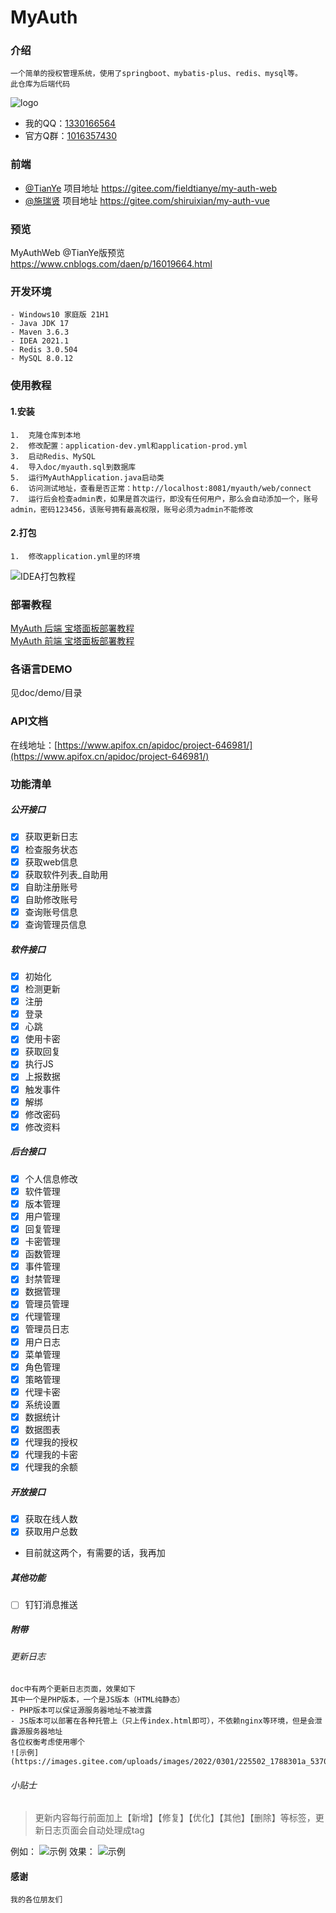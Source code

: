 # MyAuth

### 介绍
    一个简单的授权管理系统，使用了springboot、mybatis-plus、redis、mysql等。
    此仓库为后端代码

![logo](https://images.gitee.com/uploads/images/2022/0218/215303_dbbda392_5370510.png)

* 我的QQ：[1330166564](https://wpa.qq.com/msgrd?v=3&uin=1330166564&site=qq&menu=yes)
* 官方Q群：[1016357430](https://jq.qq.com/?_wv=1027&k=eaectWIr)

### 前端
- [@TianYe](https://gitee.com/fieldtianye)
项目地址 https://gitee.com/fieldtianye/my-auth-web
- [@施瑞贤](https://gitee.com/shiruixian)
项目地址 https://gitee.com/shiruixian/my-auth-vue

### 预览

MyAuthWeb @TianYe版预览
https://www.cnblogs.com/daen/p/16019664.html


### 开发环境
    - Windows10 家庭版 21H1
    - Java JDK 17
    - Maven 3.6.3
    - IDEA 2021.1
    - Redis 3.0.504
    - MySQL 8.0.12

### 使用教程
#### 1.安装
    1.  克隆仓库到本地
    2.  修改配置：application-dev.yml和application-prod.yml
    3.  启动Redis、MySQL
    4.  导入doc/myauth.sql到数据库
    5.  运行MyAuthApplication.java启动类
    6.  访问测试地址，查看是否正常：http://localhost:8081/myauth/web/connect
    7.  运行后会检查admin表，如果是首次运行，即没有任何用户，那么会自动添加一个，账号admin，密码123456，该账号拥有最高权限，账号必须为admin不能修改
#### 2.打包
    1.  修改application.yml里的环境
![IDEA打包教程](https://images.gitee.com/uploads/images/2022/0311/191225_bdb8cfee_5370510.png)

### 部署教程
[MyAuth 后端 宝塔面板部署教程](https://www.cnblogs.com/daen/p/15997872.html)
<br>
[MyAuth 前端 宝塔面板部署教程](https://www.cnblogs.com/daen/p/16015813.html)

### 各语言DEMO
见doc/demo/目录

### API文档
在线地址：[https://www.apifox.cn/apidoc/project-646981/](https://www.apifox.cn/apidoc/project-646981/)

###  功能清单

##### 公开接口
- [x] 获取更新日志
- [x] 检查服务状态
- [x] 获取web信息
- [x] 获取软件列表_自助用
- [x] 自助注册账号
- [x] 自助修改账号
- [x] 查询账号信息
- [x] 查询管理员信息

##### 软件接口
- [x] 初始化
- [x] 检测更新
- [x] 注册
- [x] 登录
- [x] 心跳
- [x] 使用卡密
- [x] 获取回复
- [x] 执行JS
- [x] 上报数据
- [x] 触发事件
- [x] 解绑
- [x] 修改密码
- [x] 修改资料

##### 后台接口
- [x] 个人信息修改
- [x] 软件管理
- [x] 版本管理
- [x] 用户管理
- [x] 回复管理
- [x] 卡密管理
- [x] 函数管理
- [x] 事件管理
- [x] 封禁管理
- [x] 数据管理
- [x] 管理员管理
- [x] 代理管理
- [x] 管理员日志
- [x] 用户日志
- [x] 菜单管理
- [x] 角色管理
- [x] 策略管理
- [x] 代理卡密
- [x] 系统设置
- [x] 数据统计
- [x] 数据图表
- [x] 代理我的授权
- [x] 代理我的卡密
- [x] 代理我的余额

##### 开放接口
- [x] 获取在线人数
- [x] 获取用户总数 
- 目前就这两个，有需要的话，我再加

##### 其他功能
- [ ] 钉钉消息推送

##### 附带
###### 更新日志
    doc中有两个更新日志页面，效果如下
    其中一个是PHP版本，一个是JS版本（HTML纯静态）
    - PHP版本可以保证源服务器地址不被泄露
    - JS版本可以部署在各种托管上（只上传index.html即可），不依赖nginx等环境，但是会泄露源服务器地址
    各位权衡考虑使用哪个
	![示例](https://images.gitee.com/uploads/images/2022/0301/225502_1788301a_5370510.png)
###### 小贴士
> 更新内容每行前面加上【新增】【修复】【优化】【其他】【删除】等标签，更新日志页面会自动处理成tag

例如：
![示例](https://images.gitee.com/uploads/images/2022/0317/235803_7fe34f73_5370510.png)
效果：
![示例](https://images.gitee.com/uploads/images/2022/0317/235842_d3407750_5370510.png)

#### 感谢
    我的各位朋友们
